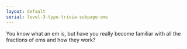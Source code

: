 ```yaml
---
layout: default
serial: level-3-type-trivia-subpage-ems
---
```

You know what an em is, but have you really become familiar with all the fractions of ems and how they work?
